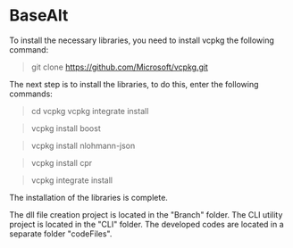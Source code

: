 # BaseAlt

To install the necessary libraries, you need to install vcpkg the following command:
>git clone https://github.com/Microsoft/vcpkg.git

The next step is to install the libraries, to do this, enter the following commands:
>cd vcpkg
>vcpkg integrate install

>vcpkg install boost

>vcpkg install nlohmann-json

>vcpkg install cpr

>vcpkg integrate install

The installation of the libraries is complete.

The dll file creation project is located in the "Branch" folder.
The CLI utility project is located in the "CLI" folder.
The developed codes are located in a separate folder "codeFiles".
